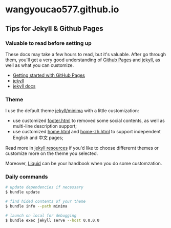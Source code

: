# wangyoucao577.github.io 

## Tips for Jekyll & Github Pages

### Valuable to read before setting up 
These docs may take a few hours to read, but it's valuable. After go through them, you'll get a very good understanding of [Github Pages](https://pages.github.com/) and [jekyll](https://jekyllrb.com/), as well as what you can customize.    

- [Getting started with GitHub Pages](https://docs.github.com/en/github/working-with-github-pages/getting-started-with-github-pages)
- [jekyll](https://jekyllrb.com/)
- [jekyll docs](https://jekyllrb.com/docs/)

### Theme 
I use the default theme [jekyll/minima](https://github.com/jekyll/minima) with a little customization:
- use customized [footer.html](./_includes/footer.html) to removed some social contents, as well as multi-line description support;    
- use customized [home.html](./_layouts/home.html) and [home-zh.html](./_layouts/home-zh.html) to support independent English and 中文 pages;    

Read more in [jekyll resources](https://jekyllrb.com/resources/) if you'd like to choose differernt themes or customize more on the theme you selected.    

Moreover, [Liquid](https://shopify.github.io/liquid/) can be your handbook when you do some customzation.     

### Daily commands 

```bash
# update dependencies if necessary
$ bundle update

# find hided contents of your theme
$ bundle info --path minima

# launch on local for debugging
$ bundle exec jekyll serve --host 0.0.0.0
```